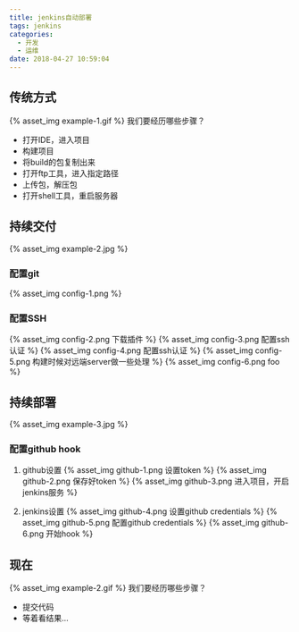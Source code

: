 ```yaml
---
title: jenkins自动部署
tags: jenkins
categories:
  - 开发
  - 运维
date: 2018-04-27 10:59:04
---
```



## **传统**方式
{% asset_img example-1.gif %}
我们要经历哪些步骤？
- 打开IDE，进入项目
- 构建项目
- 将build的包复制出来
- 打开ftp工具，进入指定路径
- 上传包，解压包
- 打开shell工具，重启服务器

## 持续交付
{% asset_img example-2.jpg %}

### 配置git
{% asset_img config-1.png %}

### 配置SSH
{% asset_img config-2.png 下载插件 %}
{% asset_img config-3.png 配置ssh认证 %}
{% asset_img config-4.png 配置ssh认证 %}
{% asset_img config-5.png 构建时候对远端server做一些处理 %}
{% asset_img config-6.png foo %}

## 持续部署
{% asset_img example-3.jpg %}

### 配置github hook
1. github设置
{% asset_img github-1.png 设置token %}
{% asset_img github-2.png 保存好token %}
{% asset_img github-3.png 进入项目，开启jenkins服务 %}

2. jenkins设置
{% asset_img github-4.png 设置github credentials %}
{% asset_img github-5.png 配置github credentials %}
{% asset_img github-6.png 开始hook %}

## 现在
{% asset_img example-2.gif %}
我们要经历哪些步骤？
- 提交代码
- 等着看结果...